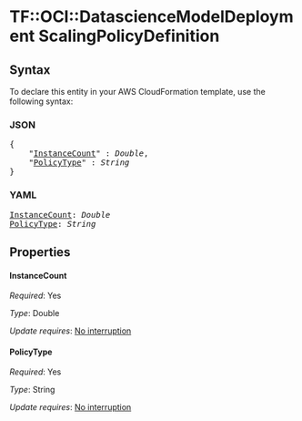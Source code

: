# TF::OCI::DatascienceModelDeployment ScalingPolicyDefinition

## Syntax

To declare this entity in your AWS CloudFormation template, use the following syntax:

### JSON

<pre>
{
    "<a href="#instancecount" title="InstanceCount">InstanceCount</a>" : <i>Double</i>,
    "<a href="#policytype" title="PolicyType">PolicyType</a>" : <i>String</i>
}
</pre>

### YAML

<pre>
<a href="#instancecount" title="InstanceCount">InstanceCount</a>: <i>Double</i>
<a href="#policytype" title="PolicyType">PolicyType</a>: <i>String</i>
</pre>

## Properties

#### InstanceCount

_Required_: Yes

_Type_: Double

_Update requires_: [No interruption](https://docs.aws.amazon.com/AWSCloudFormation/latest/UserGuide/using-cfn-updating-stacks-update-behaviors.html#update-no-interrupt)

#### PolicyType

_Required_: Yes

_Type_: String

_Update requires_: [No interruption](https://docs.aws.amazon.com/AWSCloudFormation/latest/UserGuide/using-cfn-updating-stacks-update-behaviors.html#update-no-interrupt)

